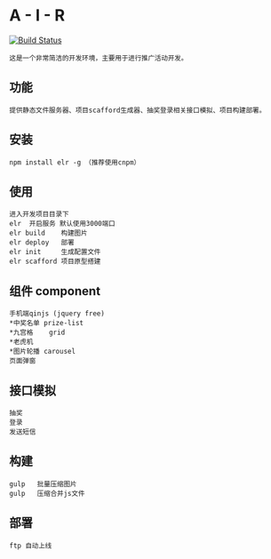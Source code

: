 A - I - R
=========
[![Build Status](https://travis-ci.org/elrrrrrrr/air.svg?branch=master)](https://travis-ci.org/elrrrrrrr/air)
	
	这是一个非常简洁的开发环境，主要用于进行推广活动开发。

功能
---------
	提供静态文件服务器、项目scafford生成器、抽奖登录相关接口模拟、项目构建部署。

安装
----
	npm install elr -g （推荐使用cnpm）

使用
----
	进入开发项目目录下
	elr  开启服务 默认使用3000端口
	elr build    构建图片 
	elr deploy   部署
	elr init     生成配置文件
	elr scafford 项目原型搭建


组件 component
---------
	手机端qinjs (jquery free)
	*中奖名单 prize-list
	*九宫格 	grid
	*老虎机
	*图片轮播 carousel
	页面弹窗

接口模拟
-------
	抽奖
	登录
	发送短信
构建 
----
	gulp   批量压缩图片
	gulp   压缩合并js文件

部署
----
	ftp 自动上线


	
